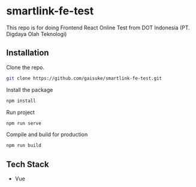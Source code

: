 # smartlink-fe-test

This repo is for doing Frontend React Online Test from DOT Indonesia (PT. Digdaya Olah Teknologi)<br />

## Installation

Clone the repo.

```bash
git clone https://github.com/gaisuke/smartlink-fe-test.git
```

Install the package

```bash
npm install
```

Run project 

```bash
npm run serve
```

Compile and build for production

```bash
npm run build
```

## Tech Stack

- Vue

